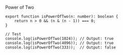 Power of Two

    export function isPowerOfTwo(n: number): boolean {
        return n > 0 && (n & (n - 1)) === 0;
    }
    
    // Test
    console.log(isPowerOfTwo(1024)); // Output: true
    console.log(isPowerOfTwo(4096)); // Output: true
    console.log(isPowerOfTwo(333));  // Output: false

